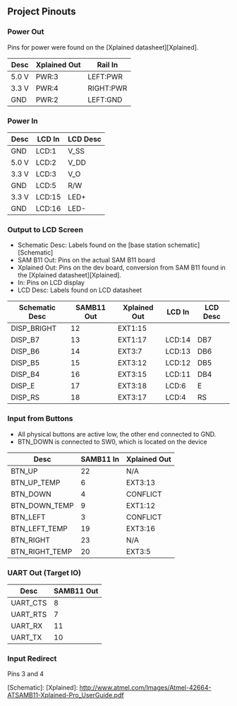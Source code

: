 ## Project Pinouts

### Power Out

Pins for power were found on the [Xplained datasheet][Xplained].

| Desc  | Xplained Out | Rail In   |
|-------|--------------|-----------|
| 5.0 V | PWR:3        | LEFT:PWR  |
| 3.3 V | PWR:4        | RIGHT:PWR |
| GND   | PWR:2        | LEFT:GND  |

### Power In

| Desc  | LCD In | LCD Desc |
|-------|--------|----------|
| GND   | LCD:1  | V_SS     |
| 5.0 V | LCD:2  | V_DD     |
| 3.3 V | LCD:3  | V_O      |
| GND   | LCD:5  | R/W      |
| 3.3 V | LCD:15 | LED+     |
| GND   | LCD:16 | LED-     |

### Output to LCD Screen

- Schematic Desc: Labels found on the [base station schematic][Schematic]
- SAM B11 Out: Pins on the actual SAM B11 board
- Xplained Out: Pins on the dev board, conversion from SAM B11 found in the [Xplained datasheet][Xplained].
- In: Pins on LCD display
- LCD Desc: Labels found on LCD datasheet

| Schematic Desc | SAMB11 Out | Xplained Out | LCD In | LCD Desc |
|----------------|------------|--------------|--------|----------|
| DISP_BRIGHT    | 12         | EXT1:15      |        |          |
| DISP_B7        | 13         | EXT1:17      | LCD:14 | DB7      |
| DISP_B6        | 14         | EXT3:7       | LCD:13 | DB6      |
| DISP_B5        | 15         | EXT3:12      | LCD:12 | DB5      |
| DISP_B4        | 16         | EXT3:15      | LCD:11 | DB4      |
| DISP_E         | 17         | EXT3:18      | LCD:6  | E        |
| DISP_RS        | 18         | EXT3:17      | LCD:4  | RS       |

### Input from Buttons

- All physical buttons are active low, the other end connected to GND.
- BTN_DOWN is connected to SW0, which is located on the device

| Desc           | SAMB11 In | Xplained Out |
|----------------|-----------|--------------|
| BTN_UP         | 22        | N/A          |
| BTN_UP_TEMP    | 6         | EXT3:13      |
| BTN_DOWN       | 4         | CONFLICT     |
| BTN_DOWN_TEMP  | 9         | EXT1:12      |
| BTN_LEFT       | 3         | CONFLICT     |
| BTN_LEFT_TEMP  | 19        | EXT3:16      |
| BTN_RIGHT      | 23        | N/A          |
| BTN_RIGHT_TEMP | 20        | EXT3:5       |

### UART Out (Target IO)

| Desc     | SAMB11 Out |
|----------|------------|
| UART_CTS | 8          |
| UART_RTS | 7          |
| UART_RX  | 11         |
| UART_TX  | 10         |

### Input Redirect

Pins 3 and 4

[Schematic]:
[Xplained]: http://www.atmel.com/Images/Atmel-42664-ATSAMB11-Xplained-Pro_UserGuide.pdf

